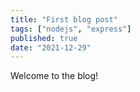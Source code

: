 ```yaml
---
title: "First blog post"
tags: ["nodejs", "express"]
published: true
date: "2021-12-29"
---
```


Welcome to the blog!
